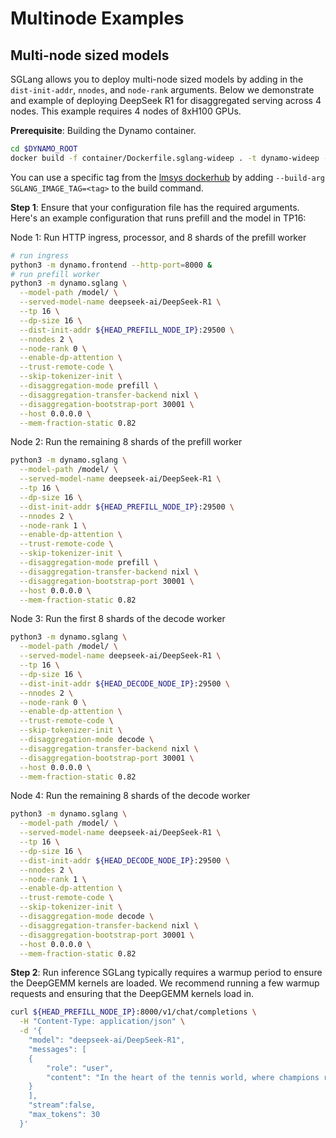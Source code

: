 <!--
SPDX-FileCopyrightText: Copyright (c) 2025 NVIDIA CORPORATION & AFFILIATES. All rights reserved.
SPDX-License-Identifier: Apache-2.0
-->

# Multinode Examples

## Multi-node sized models

SGLang allows you to deploy multi-node sized models by adding in the `dist-init-addr`, `nnodes`, and `node-rank` arguments. Below we demonstrate and example of deploying DeepSeek R1 for disaggregated serving across 4 nodes. This example requires 4 nodes of 8xH100 GPUs.

**Prerequisite**: Building the Dynamo container.

```bash
cd $DYNAMO_ROOT
docker build -f container/Dockerfile.sglang-wideep . -t dynamo-wideep --no-cache
```

You can use a specific tag from the [lmsys dockerhub](https://hub.docker.com/r/lmsysorg/sglang/tags) by adding `--build-arg SGLANG_IMAGE_TAG=<tag>` to the build command.

**Step 1**: Ensure that your configuration file has the required arguments. Here's an example configuration that runs prefill and the model in TP16:

Node 1: Run HTTP ingress, processor, and 8 shards of the prefill worker
```bash
# run ingress
python3 -m dynamo.frontend --http-port=8000 &
# run prefill worker
python3 -m dynamo.sglang \
  --model-path /model/ \
  --served-model-name deepseek-ai/DeepSeek-R1 \
  --tp 16 \
  --dp-size 16 \
  --dist-init-addr ${HEAD_PREFILL_NODE_IP}:29500 \
  --nnodes 2 \
  --node-rank 0 \
  --enable-dp-attention \
  --trust-remote-code \
  --skip-tokenizer-init \
  --disaggregation-mode prefill \
  --disaggregation-transfer-backend nixl \
  --disaggregation-bootstrap-port 30001 \
  --host 0.0.0.0 \
  --mem-fraction-static 0.82
```

Node 2: Run the remaining 8 shards of the prefill worker
```bash
python3 -m dynamo.sglang \
  --model-path /model/ \
  --served-model-name deepseek-ai/DeepSeek-R1 \
  --tp 16 \
  --dp-size 16 \
  --dist-init-addr ${HEAD_PREFILL_NODE_IP}:29500 \
  --nnodes 2 \
  --node-rank 1 \
  --enable-dp-attention \
  --trust-remote-code \
  --skip-tokenizer-init \
  --disaggregation-mode prefill \
  --disaggregation-transfer-backend nixl \
  --disaggregation-bootstrap-port 30001 \
  --host 0.0.0.0 \
  --mem-fraction-static 0.82
```

Node 3: Run the first 8 shards of the decode worker
```bash
python3 -m dynamo.sglang \
  --model-path /model/ \
  --served-model-name deepseek-ai/DeepSeek-R1 \
  --tp 16 \
  --dp-size 16 \
  --dist-init-addr ${HEAD_DECODE_NODE_IP}:29500 \
  --nnodes 2 \
  --node-rank 0 \
  --enable-dp-attention \
  --trust-remote-code \
  --skip-tokenizer-init \
  --disaggregation-mode decode \
  --disaggregation-transfer-backend nixl \
  --disaggregation-bootstrap-port 30001 \
  --host 0.0.0.0 \
  --mem-fraction-static 0.82
```

Node 4: Run the remaining 8 shards of the decode worker
```bash
python3 -m dynamo.sglang \
  --model-path /model/ \
  --served-model-name deepseek-ai/DeepSeek-R1 \
  --tp 16 \
  --dp-size 16 \
  --dist-init-addr ${HEAD_DECODE_NODE_IP}:29500 \
  --nnodes 2 \
  --node-rank 1 \
  --enable-dp-attention \
  --trust-remote-code \
  --skip-tokenizer-init \
  --disaggregation-mode decode \
  --disaggregation-transfer-backend nixl \
  --disaggregation-bootstrap-port 30001 \
  --host 0.0.0.0 \
  --mem-fraction-static 0.82
```

**Step 2**: Run inference
SGLang typically requires a warmup period to ensure the DeepGEMM kernels are loaded. We recommend running a few warmup requests and ensuring that the DeepGEMM kernels load in.

```bash
curl ${HEAD_PREFILL_NODE_IP}:8000/v1/chat/completions \
  -H "Content-Type: application/json" \
  -d '{
    "model": "deepseek-ai/DeepSeek-R1",
    "messages": [
    {
        "role": "user",
        "content": "In the heart of the tennis world, where champions rise and fall with each Grand Slam, lies the legend of the Golden Racket of Wimbledon. Once wielded by the greatest players of antiquity, this mythical racket is said to bestow unparalleled precision, grace, and longevity upon its rightful owner. For centuries, it remained hidden, its location lost to all but the most dedicated scholars of the sport. You are Roger Federer, the Swiss maestro whose elegant play and sportsmanship have already cemented your place among the legends, but whose quest for perfection remains unquenched even as time marches on. Recent dreams have brought you visions of this ancient artifact, along with fragments of a map that seems to lead to its resting place. Your journey will take you through the hallowed grounds of tennis history, from the clay courts of Roland Garros to the hidden training grounds of forgotten champions, and finally to a secret chamber beneath Centre Court itself. Character Background: Develop a detailed background for Roger Federer in this quest. Describe his motivations for seeking the Golden Racket, his tennis skills and personal weaknesses, and any connections to the legends of the sport that came before him. Is he driven by a desire to extend his career, to secure his legacy as the greatest of all time, or perhaps by something more personal? What price might he be willing to pay to claim this artifact, and what challenges from rivals past and present might stand in his way?"
    }
    ],
    "stream":false,
    "max_tokens": 30
  }'
```

